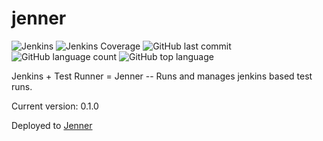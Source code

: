 # jenner
![Jenkins](https://img.shields.io/jenkins/build/http/trevorism-build.eastus.cloudapp.azure.com/jenner)
![Jenkins Coverage](https://img.shields.io/jenkins/coverage/jacoco/http/trevorism-build.eastus.cloudapp.azure.com/jenner)
![GitHub last commit](https://img.shields.io/github/last-commit/trevorism/jenner)
![GitHub language count](https://img.shields.io/github/languages/count/trevorism/jenner)
![GitHub top language](https://img.shields.io/github/languages/top/trevorism/jenner)

Jenkins + Test Runner = Jenner -- Runs and manages jenkins based test runs.

Current version: 0.1.0

Deployed to [Jenner](https://jenner.testing.trevorism.com/)


